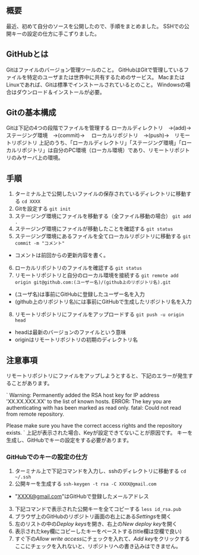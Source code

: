 <!--
title:   【初心者向け】自分のコードをGitHubに公開する手順
tags:    Git,GitHub,初心者
id:      e50e02c923c9e78fc896
private: false
-->
## 概要
最近、初めて自分のソースを公開したので、手順をまとめました。
SSHでの公開キーの設定の仕方に手こずりました。

## GitHubとは
Gitはファイルのバージョン管理ツールのこと。
GitHubはGitで管理しているファイルを特定のユーザまたは世界中に共有するためのサービス。
MacまたはLinuxであれば、Gitは標準でインストールされているとのこと。
Windowsの場合はダウンロード＆インストールが必要。

## Gitの基本構成
Gitは下記の4つの段階でファイルを管理する
ローカルディレクトリ　→(add)→　ステージング環境　→(commit)→　 ローカルリポジトリ　→(push)→　リモートリポジトリ
上記のうち、「ローカルディレクトリ」「ステージング環境」「ローカルリポジトリ」は自分のPC環境（ローカル環境）であり、リモートリポジトリのみサーバ上の環境。

## 手順
1. ターミナル上で公開したいファイルの保存されているディレクトリに移動する
  `
   cd XXXX
  `
2. Gitを設定する
 `
  git init
 `
3. ステージング環境にファイルを移動する（全ファイル移動の場合）
 `
 git add .
 `
4. ステージング環境にファイルが移動したことを確認する
 `
 git status
 `
5. ステージング環境にあるファイルを全てローカルリポジトリに移動する
 `
 git commit -m "コメント"
 `
 * コメントは前回からの更新内容を書く。
6. ローカルリポジトリのファイルを確認する
 `
 git status
 `
7. リモートリポジトリと自分のローカル環境を接続する
 `
 git remote add origin git@github.com:(ユーザー名)/(github上のリポジトリ名).git
 `
 * (ユーザ名)は事前にGitHubに登録したユーザー名を入力
 * (github上のリポジトリ名)には事前にGitHubで生成したリポジトリ名を入力
8. リモートリポジトリにファイルをアップロードする
 `
 git push -u origin head
 `
 * headは最新のバージョンのファイルという意味
 * originはリモートリポジトリの初期のディレクトリ名

## 注意事項
リモートリポジトリにファイルをアップしようとすると、下記のエラーが発生することがあります。

`
Warning: Permanently added the RSA host key for IP address 'XX.XX.XXX.XX' to the list of known hosts.
ERROR: The key you are authenticating with has been marked as read only.
fatal: Could not read from remote repository.

Please make sure you have the correct access rights
and the repository exists.
`
上記が表示された場合、Keyが設定できてないことが原因です。
キーを生成し、GitHubでキーの設定をする必要があります。

### GitHubでのキーの設定の仕方
1. ターミナル上で下記コマンドを入力し、sshのディレクトリに移動する
 `
  cd ~/.ssh
 `
2. 公開キーを生成する
 `
 ssh-keygen -t rsa -C XXXX@gmail.com
 `
 * "XXXX@gmail.com"はGitHubで登録したメールアドレス
3. 下記コマンドで表示された公開キーを全てコピーする
 `
 less id_rsa.pub
 `
4. ブラウザ上のGitHubのリポジトリ画面の右上にある*Settings*を開く
5. 左のリストの中の*Deploy keys*を開き、右上の*New deploy key*を開く
6. 表示されたkey欄にコピーしたキーをペーストする(title欄は空欄で良い)
7. すぐ下の*Allow write access*にチェックを入れて、*Add key*をクリックする
  ここにチェックを入れないと、リポジトリへの書き込みはできません。
